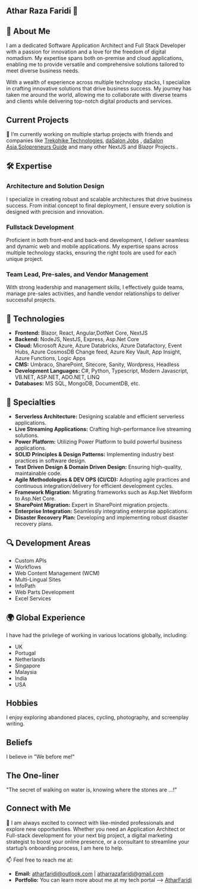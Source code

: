 ##  Athar Raza Faridi 👋


## 🚀 About Me 
I am a dedicated Software Application Architect and Full Stack Developer with a passion for innovation and a love for the freedom of digital nomadism. My expertise spans both on-premise and cloud applications, enabling me to provide versatile and comprehensive solutions tailored to meet diverse business needs.

With a wealth of experience across multiple technology stacks, I specialize in crafting innovative solutions that drive business success. My journey has taken me around the world, allowing me to collaborate with diverse teams and clients while delivering top-notch digital products and services.


## Current Projects
🔭 I’m currently working on multiple startup projects with friends and companies like <a href="https://trekohike.tech" target="_blank">Trekohike Technologies</a>, <a href="https://jobs.dasalonindia.com" target="_blank">daSalon Jobs</a> , <a href="https://dasalon.asia" target="_blank">daSalon Asia</a>,<a href="https://solopreneursguide.com" target="_blank">Solopreneurs Guide</a>  and many other NextJS and Blazor Projects..

## 🛠 Expertise

### Architecture and Solution Design
I specialize in creating robust and scalable architectures that drive business success. From initial concept to final deployment, I ensure every solution is designed with precision and innovation.

### Fullstack Development
Proficient in both front-end and back-end development, I deliver seamless and dynamic web and mobile applications. My expertise spans across multiple technology stacks, ensuring the right tools are used for each unique project.

### Team Lead, Pre-sales, and Vendor Management
With strong leadership and management skills, I effectively guide teams, manage pre-sales activities, and handle vendor relationships to deliver successful projects.

## 🔧 Technologies

- **Frontend:** Blazor, React, Angular,DotNet Core, NextJS
- **Backend:** NodeJS, NestJS, Express, Asp.Net Core
- **Cloud:** Microsoft Azure, Azure Databricks, Azure Datafactory, Event Hubs, Azure CosmosDB Change feed, Azure Key Vault, App Insight, Azure Functions, Logic Apps
- **CMS:** Umbraco, SharePoint, Sitecore, Sanity, Wordpress, Headless
- **Development Languages:** C#, Python, Typescript, Modern Javascript, VB.NET, ASP.NET, ADO.NET, LINQ
- **Databases:** MS SQL, MongoDB, DocumentDB, etc.

## 🌟 Specialties

- **Serverless Architecture:** Designing scalable and efficient serverless applications.
- **Live Streaming Applications:** Crafting high-performance live streaming solutions.
- **Power Platform:** Utilizing Power Platform to build powerful business applications.
- **SOLID Principles & Design Patterns:** Implementing industry best practices in software design.
- **Test Driven Design & Domain Driven Design:** Ensuring high-quality, maintainable code.
- **Agile Methodologies & DEV OPS (CI/CD):** Adopting agile practices and continuous integration/delivery for efficient development cycles.
- **Framework Migration:** Migrating frameworks such as Asp.Net Webform to Asp.Net Core.
- **SharePoint Migration:** Expert in SharePoint migration projects.
- **Enterprise Integration:** Seamlessly integrating enterprise applications.
- **Disaster Recovery Plan:** Developing and implementing robust disaster recovery plans.

## 🔍 Development Areas

- Custom APIs
- Workflows
- Web Content Management (WCM)
- Multi-Lingual Sites
- InfoPath
- Web Parts Development
- Excel Services

## 🌍 Global Experience

I have had the privilege of working in various locations globally, including:
- UK
- Portugal
- Netherlands
- Singapore
- Malaysia
- India
- USA

## Hobbies
I enjoy exploring abandoned places, cycling, photography, and screenplay writing.

## Beliefs
I believe in "We before me!"

## The One-liner
"The secret of walking on water is, knowing where the stones are …!"

## Connect with Me
🤝 I am always excited to connect with like-minded professionals and explore new opportunities. Whether you need an Application Architect or Full-stack development for your next big project, a digital marketing strategist to boost your online presence, or a consultant to streamline your startup’s onboarding process, I am here to help.

📫 Feel free to reach me at:
- **Email:** atharfaridi@outlook.com | atharrazafaridi@gmail.com
- **Portfolio:** You can learn more about me at my tech portal --> [AtharFaridi](https://atharfaridi.com)

